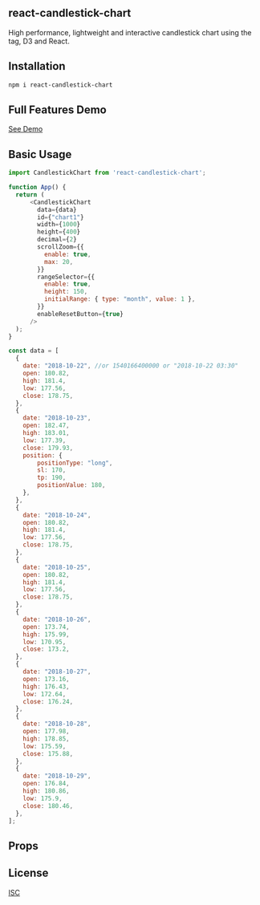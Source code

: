 ## react-candlestick-chart
High performance, lightweight and interactive candlestick chart using the <canvas> tag, D3 and React.
## Installation

```bash
npm i react-candlestick-chart
```
## Full Features Demo
[See Demo](https://dariush-hassani.github.io/react-candlestick-chart-demo)

## Basic Usage

```javascript
import CandlestickChart from 'react-candlestick-chart';

function App() {
  return (
      <CandlestickChart
        data={data}
        id={"chart1"}
        width={1000}
        height={400}
        decimal={2}
        scrollZoom={{
          enable: true,
          max: 20,
        }}
        rangeSelector={{
          enable: true,
          height: 150,
          initialRange: { type: "month", value: 1 },
        }}
        enableResetButton={true}
      />
  );
}

const data = [
  {
    date: "2018-10-22", //or 1540166400000 or "2018-10-22 03:30"
    open: 180.82,
    high: 181.4,
    low: 177.56,
    close: 178.75,
  },
  {
    date: "2018-10-23",
    open: 182.47,
    high: 183.01,
    low: 177.39,
    close: 179.93,
    position: {
        positionType: "long",
        sl: 170,
        tp: 190,
        positionValue: 180,
    },
  },
  {
    date: "2018-10-24",
    open: 180.82,
    high: 181.4,
    low: 177.56,
    close: 178.75,
  },
  {
    date: "2018-10-25",
    open: 180.82,
    high: 181.4,
    low: 177.56,
    close: 178.75,
  },
  {
    date: "2018-10-26",
    open: 173.74,
    high: 175.99,
    low: 170.95,
    close: 173.2,
  },
  {
    date: "2018-10-27",
    open: 173.16,
    high: 176.43,
    low: 172.64,
    close: 176.24,
  },
  {
    date: "2018-10-28",
    open: 177.98,
    high: 178.85,
    low: 175.59,
    close: 175.88,
  },
  {
    date: "2018-10-29",
    open: 176.84,
    high: 180.86,
    low: 175.9,
    close: 180.46,
  },
];
```

## Props



## License

[ISC](https://github.com/Dariush-Hassani/react-candlestick-chart/blob/main/LICENSE)